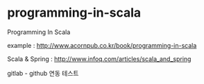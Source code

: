 # programming-in-scala
Programming In Scala

example : http://www.acornpub.co.kr/book/programming-in-scala

Scala & Spring : http://www.infoq.com/articles/scala_and_spring

gitlab - github 연동 테스트
